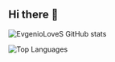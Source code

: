 ## Hi there 👋

![EvgenioLoveS GitHub stats](https://github-readme-stats.vercel.app/api?username=EvgenioLoveS&show_icons=true&theme=radical)

![Top Languages](https://github-readme-stats.vercel.app/api/top-langs/?username=EvgenioLoveS&layout=compact&theme=radical)


<!--
**EvgenioLoveS/EvgenioLoveS** is a ✨ _special_ ✨ repository because its `README.md` (this file) appears on your GitHub profile.

Here are some ideas to get you started:

- 🔭 I’m currently working on ...
- 🌱 I’m currently learning ...
- 👯 I’m looking to collaborate on ...
- 🤔 I’m looking for help with ...
- 💬 Ask me about ...
- 📫 How to reach me: ...
- 😄 Pronouns: ...
- ⚡ Fun fact: ...
-->
